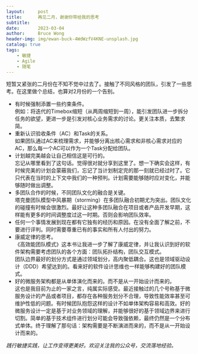 ```yaml
---
layout:     post
title:      再见二月，谢谢你带给我的思考
subtitle:
date:       2023-03-04
author:     Bruce Wong
header-img: img/ewan-buck-4WdWzfV4KNE-unsplash.jpg
catalog: true
tags:
    - 敏捷
    - Agile
    - 随笔
---
```


短暂又紧张的二月份在不知不觉中过去了。接触了不同风格的团队，引发了一些思考。在这里做个总结，也算对2月份的一个告别。


+ 有时候强制添置一些约束条件。  
    例如：将迭代的Timebox缩短（从两周缩短到一周），能引发团队进一步拆分任务的欲望，更进一步是引发对核心业务需求的讨论。更关注本质，去繁求简。
+ 重新认识验收条件（AC）和Task的关系。  
    如果团队通过AC来梳理需求，并能够分离出核心需求和非核心需求对应的AC，那么每一个AC可以作为一个Task分配给团队。
+ 计划越完美越会让自己相信这是可行的。  
    忘记从哪里看到了这句话。觉得很对就分享到这里了。想一下确实会这样，有时候完美的计划会蒙蔽我们，忘记了当计划制定完的那一刻就已经过时了。它只代表在当时的上下文中我们的一种预判。计划需要能够随时应对变化，并能够随时做出调整。
+ 多团队合作的时候，不同团队文化的融合是关键。  
    塔克曼团队模型中风暴期（storming）在多团队融合初期尤为突出。团队文化的碰撞有时候会很激烈。最好让这种多团队融合在项目或者产品开发早期，这样能有更多的时间调整度过这一时期。否则会影响团队效率。
+ 任何一个事情发展到现在都有它独有的经历和原因。在没有全面了解之前，不要进行评判。同时需要尊重已有的事实和所有人付出的努力。  
+ 康威定律的思考。  
    《高效能团队模式》这本书让我进一步了解了康威定律，并让我认识到好的软件架构需要考虑团队的各个方面：团队拓扑结构，团队交互模式。  
    团队边界最好的划分方式是通过领域划分，高内聚低耦合。这也是领域驱动设计（DDD）希望达到的。看来好的软件设计思维也一样能够构建好的团队模式。  
+ 好的微服务架构都是从单体演化而来的。而不是从一开始设计而来的。  
    这也是我目前为止的一家之言，纯属实际感受。最近接触过的几个号称基于微服务设计的产品或者项目，都存在各种服务划分不合理，导致性能效率甚至可维护性低的问题。有时候团队抱怨这样的设计不如单体架构容易和高效。好的微服务设计一定是基于对业务领域的理解，并能够很好的基于领域边界来进行切割。简单的基于技术组件进行划分可能会导致强依赖，最终仍然是一个分布式单体。终于理解了那句话：架构需要是不断演进而来的，而不是从一开始设计而来的。
    
*践行敏捷实践，让工作变得更美好。欢迎关注我的公众号，交流落地经验。*